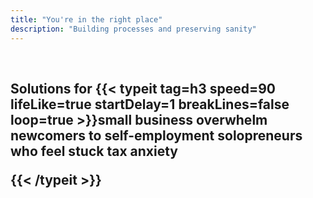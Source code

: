 ```yaml
---
title: "You're in the right place"
description: "Building processes and preserving sanity"
---
```

<br>
<h2>Solutions for
{{< typeit 
  tag=h3
  speed=90
  lifeLike=true
  startDelay=1
  breakLines=false
  loop=true
>}}small business overwhelm
newcomers to self-employment
solopreneurs who feel stuck
tax anxiety

{{< /typeit >}}
